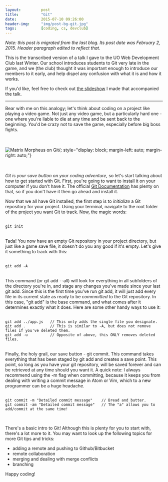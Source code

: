 ```yaml
---
layout:         post
title:          "Git"
date:           2015-07-10 09:26:00
header-img:     "img/post-bg-git.jpg"
tags:           [coding, cs, devclub]
---
```


_Note: this post is migrated from the last blog. Its post date was February 2, 2015. Header paragraph edited to reflect that._

This is the transcribed version of a talk I gave to the UO Web Development Club last Winter. Our school introduces students to Git very late in the game, and we (the club) thought it was important enough to introduce our members to it early, and help dispel any confusion with what it is and how it works.

If you'd like, feel free to check out [the slideshow](http://www.slideshare.net/jbayes92/lightning-talk-git-vcs) I made that accompanied the talk.

 <hr>

Bear with me on this analogy; let's think about coding on a project like playing a video game. Not just any video game, but a particularly hard one - one where you're liable to die at any time and be sent back to the beginning. You'd be crazy not to save the game, especially before big boss fights. <br><br><br>

![Matrix Morpheus on Git](http://i.imgur.com/mo4Mivs.jpg "Morpheus has some words for you..."){: style="display: block; margin-left: auto; margin-right: auto;"}
<br><br><br>

<i>Git is your save button on your coding adventure,</i> so let's start talking about how to get started with Git. First, you're going to want to install it on your computer if you don't have it. The official [Git Documentation](http://git-scm.com/book/en/v2/Getting-Started-Installing-Git) has plenty on that, so if you don't have it then go ahead and install it.

Now that we all have Git installed, the first step is to <em>initialize</em> a Git repository for your project. Using your terminal, navigate to the root folder of the project you want Git to track. Now, the magic words: <br><br>

    git init

<br>
Tada! You now have an empty Git repository in your project directory, but just like a game save file, it doesn't do you any good if it's empty. Let's give it something to track with this: <br><br>

    git add -A

<br>
This command (or git add --all) will look for everything in all subfolders of the directory you're in, and stage any changes you've made since your last git add. Since this is the first time you've run git add, it will just add every file in its current state as ready to be <em>commmitted</em> to the Git repository. In this case, "git add" is the base command, and what comes after it determines exactly what it does. Here are some other handy ways to use it:<br><br>

    git add ../app.js   // This only adds the single file you designate.
    git add .           // This is similar to -A, but does not remove files if you've deleted them.
    git add -u          // Opposite of above, this ONLY removes deleted files.

<br>
Finally, the holy grail, our save button - git commit. This command takes everything that has been staged by git add and creates a save point. This point, so long as you have your git repository, will be saved forever and can be retrieved at any time should you want it. A quick note: I always recommend using the -m flag when committing, because it keeps you from dealing with writing a commit message in Atom or Vim, which to a new programmer can be a huge headache.<br><br>

    git commit -m "Detailed commit message"    // Bread and butter.
    git commit -am "Detailed commit message"   // The "a" allows you to add/commit at the same time!

<br>

There's a basic intro to Git! Although this is plenty for you to start with, there's a lot more to it. You may want to look up the following topics for more Git tips and tricks:

* adding a remote and pushing to Github/Bitbucket
* remote collaboration
* merging and dealing with merge conflicts
* branching

Happy coding!